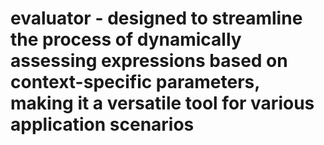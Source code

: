 # evaluator - designed to streamline the process of dynamically assessing expressions based on context-specific parameters, making it a versatile tool for various application scenarios
